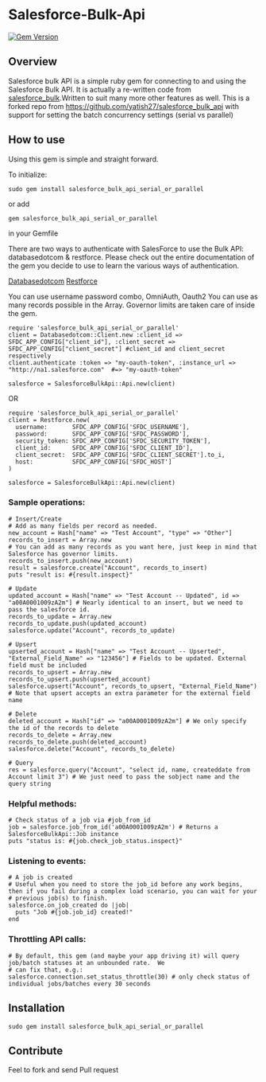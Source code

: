 # Salesforce-Bulk-Api
[![Gem Version](https://badge.fury.io/rb/salesforce_bulk_api.png)](http://badge.fury.io/rb/salesforce_bulk_api)
## Overview

Salesforce bulk API is a simple ruby gem for connecting to and using the Salesforce Bulk API. It is actually a re-written code from [salesforce_bulk](https://github.com/jorgevaldivia/salesforce_bulk).Written to suit many more other features as well.
This is a forked repo from https://github.com/yatish27/salesforce_bulk_api with support for setting the batch concurrency settings (serial vs parallel)


## How to use

Using this gem is simple and straight forward.

To initialize:

   `sudo gem install salesforce_bulk_api_serial_or_parallel`

or add

   `gem salesforce_bulk_api_serial_or_parallel`
   
in your Gemfile

There are two ways to authenticate with SalesForce to use the Bulk API: databasedotcom & restforce.
Please check out the entire documentation of the gem you decide to use to learn the various ways of authentication.

[Databasedotcom](https://github.com/heroku/databasedotcom)
[Restforce](https://github.com/ejholmes/restforce)


You can use username password combo, OmniAuth, Oauth2
You can use as many records possible in the Array. Governor limits are taken care of inside the gem.


	require 'salesforce_bulk_api_serial_or_parallel'
	client = Databasedotcom::Client.new :client_id =>  SFDC_APP_CONFIG["client_id"], :client_secret => SFDC_APP_CONFIG["client_secret"] #client_id and client_secret respectively
	client.authenticate :token => "my-oauth-token", :instance_url => "http://na1.salesforce.com"  #=> "my-oauth-token"

    salesforce = SalesforceBulkApi::Api.new(client)

OR

	require 'salesforce_bulk_api_serial_or_parallel'
	client = Restforce.new(
	  username:       SFDC_APP_CONFIG['SFDC_USERNAME'],
	  password:       SFDC_APP_CONFIG['SFDC_PASSWORD'],
	  security_token: SFDC_APP_CONFIG['SFDC_SECURITY_TOKEN'],
	  client_id:      SFDC_APP_CONFIG['SFDC_CLIENT_ID'],
	  client_secret:  SFDC_APP_CONFIG['SFDC_CLIENT_SECRET'].to_i,
	  host:           SFDC_APP_CONFIG['SFDC_HOST']
	)

	salesforce = SalesforceBulkApi::Api.new(client)


### Sample operations:

    # Insert/Create
    # Add as many fields per record as needed.
	new_account = Hash["name" => "Test Account", "type" => "Other"] 
	records_to_insert = Array.new
	# You can add as many records as you want here, just keep in mind that Salesforce has governor limits.
	records_to_insert.push(new_account) 
	result = salesforce.create("Account", records_to_insert)
	puts "result is: #{result.inspect}"

    # Update
	updated_account = Hash["name" => "Test Account -- Updated", id => "a00A0001009zA2m"] # Nearly identical to an insert, but we need to pass the salesforce id.
	records_to_update = Array.new
	records_to_update.push(updated_account)
	salesforce.update("Account", records_to_update)

    # Upsert
	upserted_account = Hash["name" => "Test Account -- Upserted", "External_Field_Name" => "123456"] # Fields to be updated. External field must be included
	records_to_upsert = Array.new
	records_to_upsert.push(upserted_account)
	salesforce.upsert("Account", records_to_upsert, "External_Field_Name") # Note that upsert accepts an extra parameter for the external field name

    # Delete
	deleted_account = Hash["id" => "a00A0001009zA2m"] # We only specify the id of the records to delete
	records_to_delete = Array.new
	records_to_delete.push(deleted_account)
	salesforce.delete("Account", records_to_delete)

    # Query
	res = salesforce.query("Account", "select id, name, createddate from Account limit 3") # We just need to pass the sobject name and the query string

### Helpful methods:

    # Check status of a job via #job_from_id
	job = salesforce.job_from_id('a00A0001009zA2m') # Returns a SalesforceBulkApi::Job instance
	puts "status is: #{job.check_job_status.inspect}"

### Listening to events:

    # A job is created
    # Useful when you need to store the job_id before any work begins, then if you fail during a complex load scenario, you can wait for your
    # previous job(s) to finish.
    salesforce.on_job_created do |job|
      puts "Job #{job.job_id} created!"
    end

### Throttling API calls:

    # By default, this gem (and maybe your app driving it) will query job/batch statuses at an unbounded rate.  We
    # can fix that, e.g.:
    salesforce.connection.set_status_throttle(30) # only check status of individual jobs/batches every 30 seconds

## Installation

    sudo gem install salesforce_bulk_api_serial_or_parallel
	
## Contribute

Feel to fork and send Pull request
